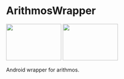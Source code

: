 # ArithmosWrapper 
 <img src="https://user-images.githubusercontent.com/60224159/153550259-29d450b7-3fa7-45dd-a745-9846865f424e.svg" width="150" height="100">  <img src="https://user-images.githubusercontent.com/60224159/148698536-753320a3-44a0-42ea-9f47-afcb1d3f7cab.png" width="150" height="100"> 

Android wrapper for arithmos.

